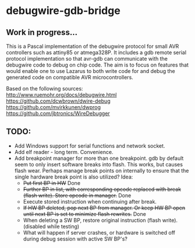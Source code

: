 # debugwire-gdb-bridge
## Work in progress...
This is a Pascal implementation of the debugwire protocol for small AVR controllers such as attiny85 or atmega328P. It includes a gdb remote serial protocol implementation so that avr-gdb can communicate with the debugwire code to debug on chip code. The aim is to focus on features that would enable one to use Lazarus to both write code for and debug the generated code on compatible AVR microcontrollers.

Based on the following sources:  
http://www.ruemohr.org/docs/debugwire.html  
https://github.com/dcwbrown/dwire-debug  
https://github.com/mvirkkunen/dwprog  
https://github.com/jbtronics/WireDebugger  

## TODO:
* Add Windows support for serial functions and network socket.
* Add elf reader - long term. Convenience.
* Add breakpoint manager for more than one breakpoint. gdb by default seem to only insert software breaks into flash.  This works, but causes flash wear.  Perhaps manage break points on internally to ensure that the single hardware break point is also utilized?
Idea:
  * ~~Put first BP in HW~~ Done
  * ~~Further BP in list, with corresponding opcode replaced with break (flash write). Store opcode in manager.~~ Done
  * Execute stored instruction when continuing after break.
  * ~~If HW BP deleted, pop next BP from manager. Or keep HW BP open until next BP is set to minimize flash rewrites.~~ Done
  * When deleting a SW BP, restore original instruction (flash write). (disabled while testing)
  * What will happen if server crashes, or hardware is switched off during debug session with active SW BP's?
